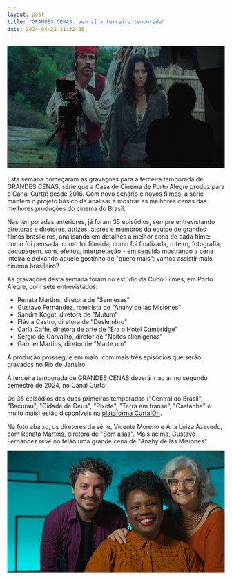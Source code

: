 ```yaml
---
layout: post
title: "GRANDES CENAS: vem aí a terceira temporada"
date: 2024-04-22 11:32:26
---
```

![](/uploads/grcenas3-a.jpg)

Esta semana começaram as gravações para a terceira temporada de GRANDES CENAS, série que a Casa de Cinema de Porto Alegre produz para o Canal Curta! desde 2016. Com novo cenário e novos filmes, a série mantém o projeto básico de analisar e mostrar as melhores cenas das melhores produções do cinema do Brasil.

Nas temporadas anteriores, já foram 35 episódios, sempre entrevistando diretoras e diretores, atrizes, atores e membros da equipe de grandes filmes brasileiros, analisando em detalhes a melhor cena de cada filme: como foi pensada, como foi filmada, como foi finalizada, roteiro, fotografia, decupagem, som, efeitos, interpretação - em seguida mostrando a cena inteira e deixando aquele gostinho de "quero mais": vamos assistir mais cinema brasileiro?

As gravações desta semana foram no estúdio da Cubo Filmes, em Porto Alegre, com sete entrevistados:

* Renata Martins, diretora de "Sem esas"
* Gustavo Fernández, roteirista de "Anahy de las Misiones"
* Sandra Kogut, diretora de "Mutum"
* Flávia Castro, diretora de "Deslembro"
* Carla Caffé, diretora de arte de "Era o Hotel Cambridge"
* Sérgio de Carvalho, diretor de "Noites alienígenas"
* Gabriel Martins, diretor de "Marte um"

A produção prossegue em maio, com mais três episódios que serão gravados no Rio de Janeiro.

A terceira temporada de GRANDES CENAS deverá ir ao ar no segundo semestre de 2024, no Canal Curta!

Os 35 episódios das duas primeiras temporadas ("Central do Brasil", "Bacurau", "Cidade de Deus", "Pixote", "Terra em transe", "Castanha" e muito mais) estão disponíveis na [plataforma Curta!On](https://www.curtaon.com.br/series/grandes-cenas).

Na foto abaixo, os diretores da série, Vicente Moreno e Ana Luiza Azevedo, com Renata Martins, diretora de "Sem asas". Mais acima, Gustavo Fernández revê no telão uma grande cena de "Anahy de las Misiones".

![](/uploads/grcenas3-b.jpg)